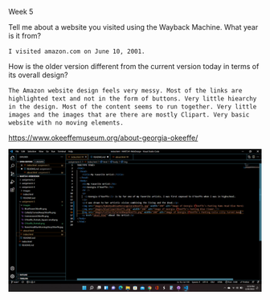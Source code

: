 Week 5

Tell me about a website you visited using the Wayback Machine. What year is it from?

    I visited amazon.com on June 10, 2001.

How is the older version different from the current version today in terms of its overall design?

    The Amazon website design feels very messy. Most of the links are highlighted text and not in the form of buttons. Very little hiearchy in the design. Most of the content seems to run together. Very little images and the images that are there are mostly Clipart. Very basic website with no moving elements.

https://www.okeeffemuseum.org/about-georgia-okeeffe/

![My Screenshot](./Images/AndersonIndexScreenShotWK5.png)
